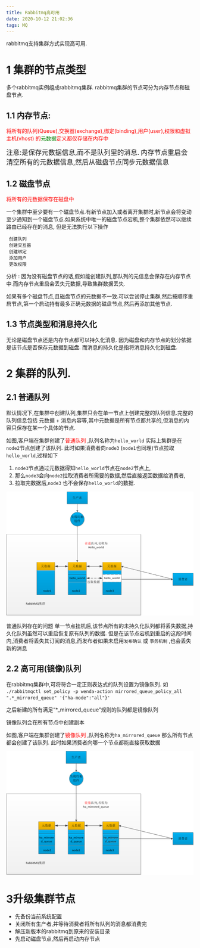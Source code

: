 ```yaml
---
title: Rabbitmq高可用
date: 2020-10-12 21:02:36
tags: MQ
---
```


rabbitmq支持集群方式实现高可用.
# 1 集群的节点类型
多个rabbitmq实例组成rabbitmq集群.
rabbitmq集群的节点可分为内存节点和磁盘节点.

## 1.1 内存节点:
<font color='red'>将所有的队列(Queue),交换器(exchange),绑定(binding),用户(user),权限和虚拟主机(vhost) 的<font color='green'>元数据</font>定义都仅存储在内存中</font>

<font size='4'>注意:是保存元数据信息,而不是队列里的消息.</font>
<font size='4'>内存节点重启会清空所有的元数据信息,然后从磁盘节点同步元数据信息</font>
## 1.2 磁盘节点
<font color='red'>将所有的元数据保存在磁盘中</font>

一个集群中至少要有一个磁盘节点.有新节点加入或者离开集群时,新节点会将变动至少通知到一个磁盘节点.如果系统中唯一的磁盘节点宕机,整个集群依然可以继续路由已经存在的消息,
但是无法执行以下操作
<!--more-->
	 创建队列
	 创建交互器
	 创建绑定
	 添加用户
	 更改权限

分析 : 因为没有磁盘节点的话,假如能创建队列,那队列的元信息会保存在内存节点中.而内存节点重启会丢失元数据,导致集群数据丢失.

如果有多个磁盘节点,且磁盘节点的元数据不一致.可以尝试停止集群,然后按顺序重启节点,第一个启动持有最多正确元数据的磁盘节点,然后再添加其他节点.

## 1.3 节点类型和消息持久化
无论是磁盘节点还是内存节点都可以持久化消息. 
因为磁盘和内存节点的划分依据是该节点是否保存元数据到磁盘. 而消息的持久化是指将消息持久化到磁盘.

# 2 集群的队列.

## 2.1 普通队列 
默认情况下,在集群中创建队列,集群只会在单一节点上创建完整的队列信息.完整的队列信息包括 元数据 + 消息内容等,其中元数据是所有节点都共享的,但消息的内容只保存在某一个具体的节点.

如图,客户端在集群创建了<font color='red'>普通队列</font> ,队列名称为`hello_world` 实际上集群是在`node2`节点创建了该队列.
此时如果消费者向`node3` (`node1`也同理)节点拉取`hello_world`,过程如下

1. `node3`节点通过元数据得知`hello_world`节点在`node2`节点上,
2. 那么`node3`会向`node2`拉取消费者所需要的数据,然后直接返回数据给消费者,
3. 拉取完数据后,`node3` 也不会保存`hello_world`的数据.

![Alt text](/images/rabbitmq_normal_cluster_send.png)


普通队列存在的问题
单一节点挂机后,该节点所有的未持久化队列都将丢失数据,持久化队列虽然可以重启恢复原有队列的数据.
但是在该节点宕机到重启的这段时间内,消费者将丢失其订阅的消息,而发布者如果未启用`发布确认` 或 `事务机制` ,也会丢失新的消息



## 2.2 高可用(镜像)队列
在rabbitmq集群中,可将符合一定正则表达式的队列设置为镜像队列.
如
`./rabbitmqctl set_policy -p wenda-action mirrored_queue_policy_all ".*_mirrored_queue" '{"ha-mode":"all"}'`

之后新建的所有满足“*_mirrored_queue”规则的队列都是镜像队列

镜像队列会在所有节点中创建副本

如图,客户端在集群创建了<font color='red'>镜像队列</font> ,队列名称为`ha_mirrored_queue` 那么所有节点都会创建了该队列.
此时如果消费者向哪一个节点都能直接获取数据

![Alt text](/images/rabbitmq_mirror_cluster_send.png)


# 3升级集群节点
+ 先备份当前系统配置
+ 关闭所有生产者,并等待消费者将所有队列的消息都消费完
+ 解压新版本的rabbitmq到原来的安装目录
+ 先启动磁盘节点,然后再启动内存节点